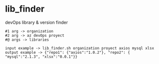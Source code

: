 # lib_finder
devOps library &amp; version finder
```
#1 arg -> organization
#2 arg -> az devOps proyect
#@ args -> libraries
```

```
input example -> lib_finder.sh organization proyect axios mysql xlsx
output example -> {"repo1": {"axios":"1.0.2"}, "repo2": { "mysql":"2.1.3", "xlsx":"0.0.1"}}
```
